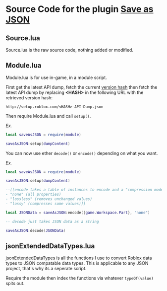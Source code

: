 # Source Code for the plugin [Save as JSON](https://www.roblox.com/library/6347791050)

## Source.lua

Source.lua is the raw source code, nothing added or modified.

## Module.lua

Module.lua is for use in-game, in a module script. 

First get the latest API dump, fetch the current [version hash](http://setup.roblox.com/versionQTStudio) then fetch the latest API dump by replacing **<HASH\>** in the following URL with the retrieved version hash:
  
`http://setup.roblox.com/<HASH>-API-Dump.json`

Then require Module.lua and call `setup()`.

*Ex.*
```lua
local saveAsJSON = require(module)

saveAsJSON:setup(dumpContent)
```

You can now use ether `decode()` or `encode()` depending on what you want.

*Ex.*
```lua
local saveAsJSON = require(module)

saveAsJSON:setup(dumpContent)

--[[encode takes a table of instances to encode and a "compression mode". Compression mode can be:
- "none" (all properties)
- "lossless" (removes unchanged values)
- "lossy" (compresses some values)]]

local JSONData = saveAsJSON:encode({game.Workspace.Part}, "none") 

-- decode just takes JSON data as a string

saveAsJSON:decode(JSONData) 
```

## jsonExtendedDataTypes.lua

jsonExtendedDataTypes is all the functions I use to convert Roblox data types to JSON compatable data types. This is applicable to any JSON project, that's why its a seperate script.

Require the module then index the functions via whatever `typeOf(value)` spits out.
